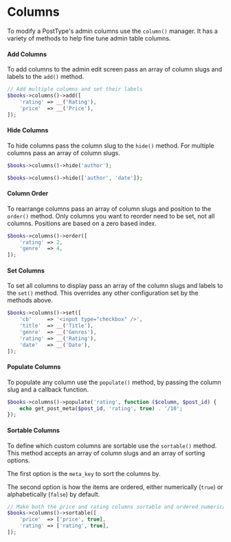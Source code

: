 # Columns

To modify a PostType's admin columns use the `column()` manager. It has a variety of methods to help fine tune admin table columns.

#### Add Columns

To add columns to the admin edit screen pass an array of column slugs and labels to the `add()` method.

```php
// Add multiple columns and set their labels
$books->columns()->add([
    'rating' => __('Rating'),
    'price'  => __('Price'),
]);
```

#### Hide Columns

To hide columns pass the column slug to the `hide()` method. For multiple columns pass an array of column slugs.

```php
$books->columns()->hide('author');

$books->columns()->hide(['author', 'date']);
```

#### Column Order

To rearrange columns pass an array of column slugs and position to the `order()` method. Only columns you want to reorder need to be set, not all columns. Positions are based on a zero based index.

```php
$books->columns()->order([
    'rating' => 2,
    'genre'  => 4,
]);
```

#### Set Columns

To set all columns to display pass an array of the column slugs and labels to the `set()` method. This overrides any other configuration set by the methods above.

```php
$books->columns()->set([
    'cb'     => '<input type="checkbox" />',
    'title'  => __('Title'),
    'genre'  => __('Genres'),
    'rating' => __('Rating'),
    'date'   => __('Date'),
]);
```

#### Populate Columns

To populate any column use the `populate()` method, by passing the column slug and a callback function.

```php
$books->columns()->populate('rating', function ($column, $post_id) {
    echo get_post_meta($post_id, 'rating', true) . '/10';
});
```

#### Sortable Columns

To define which custom columns are sortable use the `sortable()` method. This method accepts an array of column slugs and an array of sorting options.

The first option is the `meta_key` to sort the columns by.

The second option is how the items are ordered, either numerically (`true`) or alphabetically (`false`) by default.

```php
// Make both the price and rating columns sortable and ordered numerically
$books->columns()->sortable([
    'price'  => ['price', true],
    'rating' => ['rating', true],
]);
```
